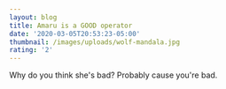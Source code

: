 ```yaml
---
layout: blog
title: Amaru is a GOOD operator
date: '2020-03-05T20:53:23-05:00'
thumbnail: /images/uploads/wolf-mandala.jpg
rating: '2'
---
```

Why do you think she's bad? Probably cause you're bad.
